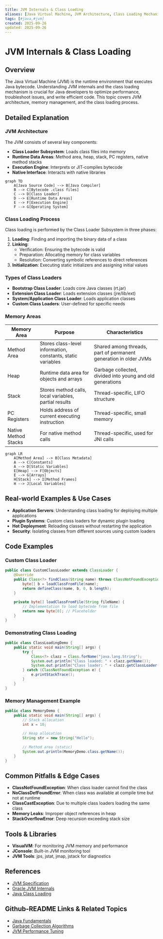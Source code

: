 ```yaml
---
title: JVM Internals & Class Loading
aliases: [Java Virtual Machine, JVM Architecture, Class Loading Mechanism]
tags: [#java,#jvm]
created: 2025-09-26
updated: 2025-09-26
---
```


# JVM Internals & Class Loading

## Overview

The Java Virtual Machine (JVM) is the runtime environment that executes Java bytecode. Understanding JVM internals and the class loading mechanism is crucial for Java developers to optimize performance, troubleshoot issues, and write efficient code. This topic covers JVM architecture, memory management, and the class loading process.

## Detailed Explanation

### JVM Architecture

The JVM consists of several key components:

- **Class Loader Subsystem**: Loads class files into memory
- **Runtime Data Areas**: Method area, heap, stack, PC registers, native method stacks
- **Execution Engine**: Interprets or JIT-compiles bytecode
- **Native Interface**: Interacts with native libraries

```mermaid
graph TD
    A[Java Source Code] --> B[Java Compiler]
    B --> C[Bytecode .class files]
    C --> D[Class Loader]
    D --> E[Runtime Data Areas]
    E --> F[Execution Engine]
    F --> G[Operating System]
```

### Class Loading Process

Class loading is performed by the Class Loader Subsystem in three phases:

1. **Loading**: Finding and importing the binary data of a class
2. **Linking**: 
   - Verification: Ensuring the bytecode is valid
   - Preparation: Allocating memory for class variables
   - Resolution: Converting symbolic references to direct references
3. **Initialization**: Executing static initializers and assigning initial values

### Types of Class Loaders

- **Bootstrap Class Loader**: Loads core Java classes (rt.jar)
- **Extension Class Loader**: Loads extension classes (jre/lib/ext)
- **System/Application Class Loader**: Loads application classes
- **Custom Class Loaders**: User-defined for specific needs

### Memory Areas

| Memory Area | Purpose | Characteristics |
|-------------|---------|-----------------|
| Method Area | Stores class-level information, constants, static variables | Shared among threads, part of permanent generation in older JVMs |
| Heap | Runtime data area for objects and arrays | Garbage collected, divided into young and old generations |
| Stack | Stores method calls, local variables, partial results | Thread-specific, LIFO structure |
| PC Registers | Holds address of current executing instruction | Thread-specific, small memory |
| Native Method Stacks | For native method calls | Thread-specific, used for JNI calls |

```mermaid
graph LR
    A[Method Area] --> B[Class Metadata]
    A --> C[Constants]
    A --> D[Static Variables]
    E[Heap] --> F[Objects]
    E --> G[Arrays]
    H[Stack] --> I[Method Frames]
    H --> J[Local Variables]
```

## Real-world Examples & Use Cases

- **Application Servers**: Understanding class loading for deploying multiple applications
- **Plugin Systems**: Custom class loaders for dynamic plugin loading
- **Hot Deployment**: Reloading classes without restarting the application
- **Security**: Isolating classes from different sources using custom loaders

## Code Examples

### Custom Class Loader

```java
public class CustomClassLoader extends ClassLoader {
    @Override
    public Class<?> findClass(String name) throws ClassNotFoundException {
        byte[] b = loadClassFromFile(name);
        return defineClass(name, b, 0, b.length);
    }
    
    private byte[] loadClassFromFile(String fileName) {
        // Implementation to load bytecode from file
        return new byte[0]; // Placeholder
    }
}
```

### Demonstrating Class Loading

```java
public class ClassLoadingDemo {
    public static void main(String[] args) {
        try {
            Class<?> clazz = Class.forName("java.lang.String");
            System.out.println("Class loaded: " + clazz.getName());
            System.out.println("Class loader: " + clazz.getClassLoader());
        } catch (ClassNotFoundException e) {
            e.printStackTrace();
        }
    }
}
```

### Memory Management Example

```java
public class MemoryDemo {
    public static void main(String[] args) {
        // Stack allocation
        int x = 10;
        
        // Heap allocation
        String str = new String("Hello");
        
        // Method area (static)
        System.out.println(MemoryDemo.class.getName());
    }
}
```

## Common Pitfalls & Edge Cases

- **ClassNotFoundException**: When class loader cannot find the class
- **NoClassDefFoundError**: When class was available at compile time but not at runtime
- **ClassCastException**: Due to multiple class loaders loading the same class
- **Memory Leaks**: Improper object references in heap
- **StackOverflowError**: Deep recursion exceeding stack size

## Tools & Libraries

- **VisualVM**: For monitoring JVM memory and performance
- **JConsole**: Built-in JVM monitoring tool
- **JVM Tools**: jps, jstat, jmap, jstack for diagnostics

## References

- [JVM Specification](https://docs.oracle.com/javase/specs/jvms/se17/html/)
- [Oracle JVM Internals](https://docs.oracle.com/javase/8/docs/technotes/guides/vm/)
- [Java Class Loading](https://www.oracle.com/technetwork/java/javase/classloaders-140200.html)

## Github-README Links & Related Topics

- [Java Fundamentals](../java-fundamentals/README.md)
- [Garbage Collection Algorithms](../garbage-collection-algorithms/README.md)
- [JVM Performance Tuning](../java/jvm-performance-tuning/README.md)
